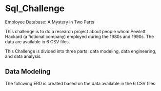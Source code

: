 # Sql_Challenge
Employee Database: A Mystery in Two Parts

This challenge is to do a research project about people whom Pewlett Hackard (a fictional company) employed during the 1980s and 1990s. The data are available in 6 CSV files. 

This Challenge is divided into three parts: data modeling, data engineering, and data analysis.

## Data Modeling
The following ERD is created based on the data available in the 6 CSV files:

